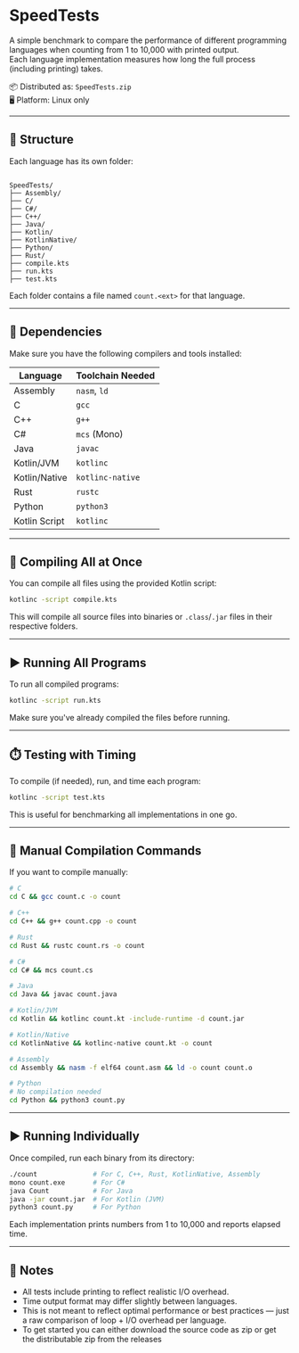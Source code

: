 # SpeedTests

A simple benchmark to compare the performance of different programming languages when counting from 1 to 10,000 with printed output.  
Each language implementation measures how long the full process (including printing) takes.  

📦 Distributed as: `SpeedTests.zip`  
🖥️ Platform: Linux only

---

## 📁 Structure

Each language has its own folder:

```

SpeedTests/
├── Assembly/
├── C/
├── C#/
├── C++/
├── Java/
├── Kotlin/
├── KotlinNative/
├── Python/
├── Rust/
├── compile.kts
├── run.kts
├── test.kts

````

Each folder contains a file named `count.<ext>` for that language.

---

## 🔧 Dependencies

Make sure you have the following compilers and tools installed:

| Language        | Toolchain Needed                  |
|----------------|-----------------------------------|
| Assembly       | `nasm`, `ld`                      |
| C              | `gcc`                             |
| C++            | `g++`                             |
| C#             | `mcs` (Mono)                      |
| Java           | `javac`                           |
| Kotlin/JVM     | `kotlinc`                         |
| Kotlin/Native  | `kotlinc-native`                  |
| Rust           | `rustc`                           |
| Python         | `python3`                         |
| Kotlin Script  | `kotlinc`                         |

---

## 🚀 Compiling All at Once

You can compile all files using the provided Kotlin script:

```bash
kotlinc -script compile.kts
````

This will compile all source files into binaries or `.class`/`.jar` files in their respective folders.

---

## ▶️ Running All Programs

To run all compiled programs:

```bash
kotlinc -script run.kts
```

Make sure you've already compiled the files before running.

---

## ⏱️ Testing with Timing

To compile (if needed), run, and time each program:

```bash
kotlinc -script test.kts
```

This is useful for benchmarking all implementations in one go.

---

## 🔨 Manual Compilation Commands

If you want to compile manually:

```bash
# C
cd C && gcc count.c -o count

# C++
cd C++ && g++ count.cpp -o count

# Rust
cd Rust && rustc count.rs -o count

# C#
cd C# && mcs count.cs

# Java
cd Java && javac count.java

# Kotlin/JVM
cd Kotlin && kotlinc count.kt -include-runtime -d count.jar

# Kotlin/Native
cd KotlinNative && kotlinc-native count.kt -o count

# Assembly
cd Assembly && nasm -f elf64 count.asm && ld -o count count.o

# Python
# No compilation needed
cd Python && python3 count.py
```

---

## ▶️ Running Individually

Once compiled, run each binary from its directory:

```bash
./count              # For C, C++, Rust, KotlinNative, Assembly
mono count.exe       # For C#
java Count           # For Java
java -jar count.jar  # For Kotlin (JVM)
python3 count.py     # For Python
```

Each implementation prints numbers from 1 to 10,000 and reports elapsed time.

---

## 📌 Notes

* All tests include printing to reflect realistic I/O overhead.
* Time output format may differ slightly between languages.
* This is not meant to reflect optimal performance or best practices — just a raw comparison of loop + I/O overhead per language.
* To get started you can either download the source code as zip or get the distributable zip from the releases
